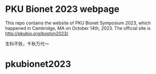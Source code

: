 # PKU Bionet 2023 webpage

This repo contains the website of PKU Bionet Symposium 2023, which happened in Cambridge, MA on October 14th, 2023. The official site is http://pkubio.org/boston2023/.



生科不败，千秋万代～
# pkubionet2023
